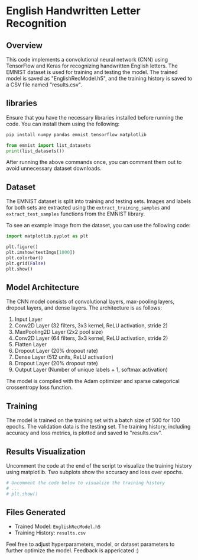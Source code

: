 # English Handwritten Letter Recognition

## Overview

This code implements a convolutional neural network (CNN) using TensorFlow and Keras for recognizing handwritten English letters. The EMNIST dataset is used for training and testing the model. The trained model is saved as "EnglishRecModel.h5", and the training history is saved to a CSV file named "results.csv".

## libraries

Ensure that you have the necessary libraries installed before running the code. You can install them using the following:

```bash
pip install numpy pandas emnist tensorflow matplotlib
```

```python
from emnist import list_datasets
print(list_datasets())
```

After running the above commands once, you can comment them out to avoid unnecessary dataset downloads.

## Dataset

The EMNIST dataset is split into training and testing sets. Images and labels for both sets are extracted using the `extract_training_samples` and `extract_test_samples` functions from the EMNIST library.

To see an example image from the dataset, you can use the following code:

```python
import matplotlib.pyplot as plt

plt.figure()
plt.imshow(testImgs[1000])
plt.colorbar()
plt.grid(False)
plt.show()
```

## Model Architecture

The CNN model consists of convolutional layers, max-pooling layers, dropout layers, and dense layers. The architecture is as follows:

1. Input Layer
2. Conv2D Layer (32 filters, 3x3 kernel, ReLU activation, stride 2)
3. MaxPooling2D Layer (2x2 pool size)
4. Conv2D Layer (64 filters, 3x3 kernel, ReLU activation, stride 2)
5. Flatten Layer
6. Dropout Layer (20% dropout rate)
7. Dense Layer (512 units, ReLU activation)
8. Dropout Layer (20% dropout rate)
9. Output Layer (Number of unique labels + 1, softmax activation)

The model is compiled with the Adam optimizer and sparse categorical crossentropy loss function.

## Training

The model is trained on the training set with a batch size of 500 for 100 epochs. The validation data is the testing set. The training history, including accuracy and loss metrics, is plotted and saved to "results.csv".

## Results Visualization

Uncomment the code at the end of the script to visualize the training history using matplotlib. Two subplots show the accuracy and loss over epochs.

```python
# Uncomment the code below to visualize the training history
# ...
# plt.show()
```

## Files Generated

- Trained Model: `EnglishRecModel.h5`
- Training History: `results.csv`

Feel free to adjust hyperparameters, model, or dataset parameters to further optimize the model. Feedback is appericated :)
